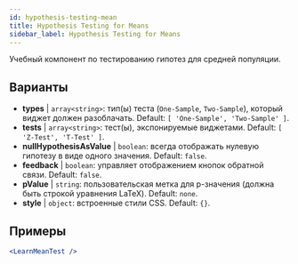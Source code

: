 ```yaml
---
id: hypothesis-testing-mean
title: Hypothesis Testing for Means
sidebar_label: Hypothesis Testing for Means
---
```


Учебный компонент по тестированию гипотез для средней популяции.

## Варианты

* __types__ | `array<string>`: тип(ы) теста (`One-Sample`, `Two-Sample`), который виджет должен разоблачать. Default: `[
  'One-Sample',
  'Two-Sample'
]`.
* __tests__ | `array<string>`: тест(ы), экспонируемые виджетами. Default: `[
  'Z-Test',
  'T-Test'
]`.
* __nullHypothesisAsValue__ | `boolean`: всегда отображать нулевую гипотезу в виде одного значения. Default: `false`.
* __feedback__ | `boolean`: управляет отображением кнопок обратной связи. Default: `false`.
* __pValue__ | `string`: пользовательская метка для p-значения (должна быть строкой уравнения LaTeX). Default: `none`.
* __style__ | `object`: встроенные стили CSS. Default: `{}`.


## Примеры

```jsx live
<LearnMeanTest />
```

